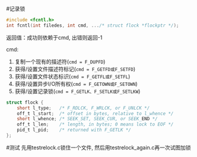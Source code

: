 #记录锁


``` c
#include <fcntl.h>
int fcntl(int filedes, int cmd, .../* struct flock *flockptr */);
```
返回值：成功则依赖于cmd, 出错则返回-1

cmd:

1. 复制一个现有的描述符(`cmd = F_DUPFD`)
2. 获得/设置文件描述符标记(`cmd = F_GETFD或F_SETFD`)
3. 获得/设置文件状态标识(`cmd = F_GETFL或F_SETFL`)
4. 获得/设置异步I/O所有权(`cmd = F_GETOWN或F_SETOWN`)
5. 获得/设置记录锁(`cmd = F_GETLK、F_SETLK或F_SETLKW`)

``` c
struct flock {
	short l_type;	/* F_RDLCK, F_WRLCK, or F_UNLCK */
	off_t l_start;	/* offset in bytes, relative to l_whence */
	short l_whence; /* SEEK_SET, SEEK_CUR, or SEEK_END */
	off_t l_len;	/* length, in bytes; 0 means lock to EOF */
	pid_t l_pid;	/* returned with F_GETLK */
};
```

#测试
先用testrelock.c锁住一个文件, 然后用testrelock\_again.c再一次试图加锁
